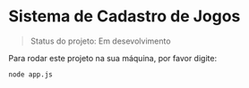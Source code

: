 # Sistema de Cadastro de Jogos

> Status do projeto: Em desevolvimento

Para rodar este projeto na sua máquina, por favor digite:

```
node app.js
```
